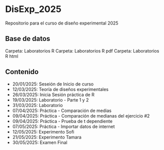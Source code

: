# DisExp_2025
Repositorio para el curso de diseño experimental 2025
## Base de datos
Carpeta: Laboratorios R
Carpeta: Laboratorios R pdf
Carpeta: Laboratorios R html
## Contenido
- 20/01/2025: Seseión de Inicio de curso
- 12/03/2025: Teoría de diseños experimentales
- 26/03/2025: Inicia Sesión práctica de R
- 19/03/2025: Laboratorio - Parte 1 y 2
- 31/03/2025: Laboratorio
- 07/04/2025: Práctica - Comparación de medias
- 09/04/2025: Práctica - Comparación de medianas del ejercicio #2
- 09/04/2025: Práctica - Prueba de t dependiente
- 07/05/2025: Práctica - Importar datos de internet
- 12/05/2025: Experimento Sofi
- 21/05/2025: Experimento Tamara
- 30/05/2025: Examen Final

